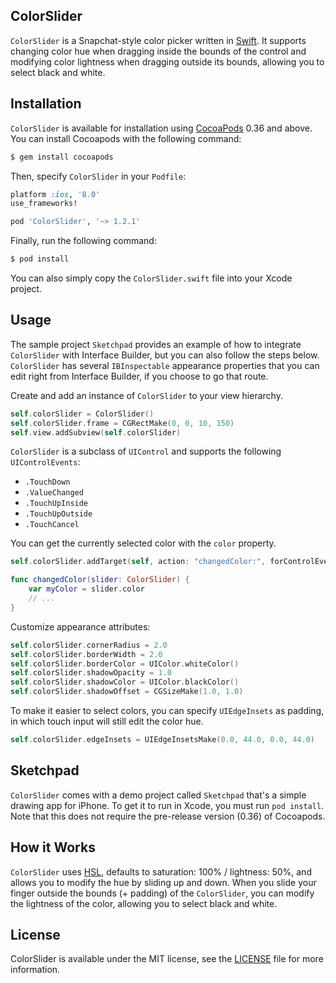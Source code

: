 ## ColorSlider

`ColorSlider` is a Snapchat-style color picker written in [Swift](https://developer.apple.com/swift/). It supports changing color hue when dragging inside the bounds of the control and modifying color lightness when dragging outside its bounds, allowing you to select black and white.

## Installation

`ColorSlider` is available for installation using [CocoaPods](http://cocoapods.org/) 0.36 and above. You can install Cocoapods with the following command:

```bash
$ gem install cocoapods
```
Then, specify `ColorSlider` in your `Podfile`:

```ruby
platform :ios, '8.0'
use_frameworks!

pod 'ColorSlider', '~> 1.2.1'
```

Finally, run the following command:

```bash
$ pod install
```

You can also simply copy the `ColorSlider.swift` file into your Xcode project.

## Usage

The sample project `Sketchpad` provides an example of how to integrate `ColorSlider` with Interface Builder, but you can also follow the steps below. `ColorSlider` has several `IBInspectable` appearance properties that you can edit right from Interface Builder, if you choose to go that route.

Create and add an instance of `ColorSlider` to your view hierarchy.

``` Swift
self.colorSlider = ColorSlider()
self.colorSlider.frame = CGRectMake(0, 0, 10, 150)
self.view.addSubview(self.colorSlider)
```


`ColorSlider` is a subclass of `UIControl` and supports the following `UIControlEvents`:
- `.TouchDown`
- `.ValueChanged`
- `.TouchUpInside`
- `.TouchUpOutside`
- `.TouchCancel`

You can get the currently selected color with the `color` property.

``` Swift
self.colorSlider.addTarget(self, action: "changedColor:", forControlEvents: UIControlEvents.ValueChanged)

func changedColor(slider: ColorSlider) {
    var myColor = slider.color
    // ...
}
```


Customize appearance attributes:

``` Swift
self.colorSlider.cornerRadius = 2.0
self.colorSlider.borderWidth = 2.0
self.colorSlider.borderColor = UIColor.whiteColor()
self.colorSlider.shadowOpacity = 1.0
self.colorSlider.shadowColor = UIColor.blackColor()
self.colorSlider.shadowOffset = CGSizeMake(1.0, 1.0)
```


To make it easier to select colors, you can specify `UIEdgeInsets` as padding, in which touch input will still edit the color hue.

``` Swift
self.colorSlider.edgeInsets = UIEdgeInsetsMake(0.0, 44.0, 0.0, 44.0)
```

## Sketchpad

`ColorSlider` comes with a demo project called `Sketchpad` that's a simple drawing app for iPhone. To get it to run in Xcode, you must run `pod install`. Note that this does not require the pre-release version (0.36) of Cocoapods.

## How it Works

`ColorSlider` uses [HSL](http://en.wikipedia.org/wiki/HSL_and_HSV), defaults to saturation: 100% / lightness: 50%, and allows you to modify the hue by sliding up and down. When you slide your finger outside the bounds (+ padding) of the `ColorSlider`, you can modify the lightness of the color, allowing you to select black and white.

## License

ColorSlider is available under the MIT license, see the [LICENSE](https://github.com/gizmosachin/ColorSlider/blob/master/LICENSE) file for more information.

